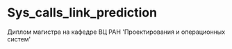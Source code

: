 # Sys_calls_link_prediction
Диплом магистра на кафедре ВЦ РАН 'Проектирования и операционных систем'
